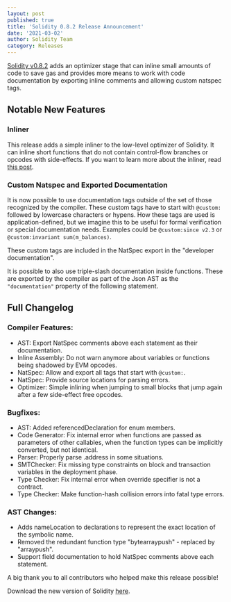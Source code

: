 ```yaml
---
layout: post
published: true
title: 'Solidity 0.8.2 Release Announcement'
date: '2021-03-02'
author: Solidity Team
category: Releases
---
```


[Solidity v0.8.2](https://github.com/ethereum/solidity/releases/tag/v0.8.2) adds an optimizer stage that can inline small amounts of code to save gas and
provides more means to work with code documentation by exporting inline comments
and allowing custom natspec tags.

## Notable New Features

### Inliner

This release adds a simple inliner to the low-level optimizer of Solidity.
It can inline short functions that do not contain control-flow branches or
opcodes with side-effects. If you want to learn more about the inliner, read [this post](https://blog.soliditylang.org/2021/03/02/saving-gas-with-simple-inliner/).

### Custom Natspec and Exported Documentation

It is now possible to use documentation tags outside of the set of those
recognized by the compiler. These custom tags have to start with `@custom:`
followed by lowercase characters or hypens. How these tags are used is application-defined,
but we imagine this to be useful for formal verification or special documentation needs.
Examples could be `@custom:since v2.3` or `@custom:invariant sum(m_balances)`.

These custom tags are included in the NatSpec export in the "developer documentation".

It is possible to also use triple-slash documentation inside functions. These are
exported by the compiler as part of the Json AST as the `"documentation"`
property of the following statement.

## Full Changelog

### Compiler Features:

- AST: Export NatSpec comments above each statement as their documentation.
- Inline Assembly: Do not warn anymore about variables or functions being shadowed by EVM opcodes.
- NatSpec: Allow and export all tags that start with `@custom:`.
- NatSpec: Provide source locations for parsing errors.
- Optimizer: Simple inlining when jumping to small blocks that jump again after a few side-effect free opcodes.

### Bugfixes:

- AST: Added referencedDeclaration for enum members.
- Code Generator: Fix internal error when functions are passed as parameters of other callables, when the function types can be implicitly converted, but not identical.
- Parser: Properly parse .address in some situations.
- SMTChecker: Fix missing type constraints on block and transaction variables in the deployment phase.
- Type Checker: Fix internal error when override specifier is not a contract.
- Type Checker: Make function-hash collision errors into fatal type errors.

### AST Changes:

- Adds nameLocation to declarations to represent the exact location of the symbolic name.
- Removed the redundant function type "bytearraypush" - replaced by "arraypush".
- Support field documentation to hold NatSpec comments above each statement.

A big thank you to all contributors who helped make this release possible!

Download the new version of Solidity [here](https://github.com/ethereum/solidity/releases/tag/v0.8.2).
